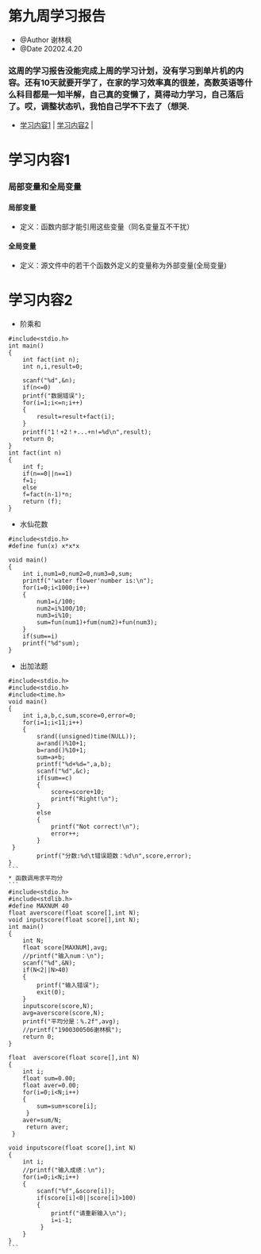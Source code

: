 # 第九周学习报告 
* @Author 谢林枫
* @Date 20202.4.20
### 这周的学习报告没能完成上周的学习计划，没有学习到单片机的内容。还有10天就要开学了，在家的学习效率真的很差，高数英语等什么科目都是一知半解，自己真的变懒了，莫得动力学习，自己落后了。哎，调整状态叭，我怕自己学不下去了（想哭.
* [学习内容1](#1) | [学习内容2](#2) | 

# <a id='1'>学习内容1</a>
### 局部变量和全局变量
#### 局部变量
* 定义：函数内部才能引用这些变量（同名变量互不干扰）
#### 全局变量
* 定义：源文件中的若干个函数外定义的变量称为外部变量(全局变量)

# <a id='2'>学习内容2</a>
* 阶乘和
```
#include<stdio.h>
int main()
{
	int fact(int n);
	int n,i,result=0;
	
	scanf("%d",&n);
	if(n<=0)
	printf("数据错误");
	for(i=1;i<=n;i++)
	{
		result=result+fact(i);
	}
	printf("1！+2！+...+n!=%d\n",result);
	return 0;
}
int fact(int n)
{
	int f;
	if(n==0||n==1)
	f=1;
	else
	f=fact(n-1)*n;
	return (f);
}
```
* 水仙花数
```
#include<stdio.h>
#define fun(x) x*x*x

void main()
{
	int i,num1=0,num2=0,num3=0,sum;
	printf("'water flower'number is:\n");
	for(i=0;i<1000;i++)
	{
		num1=i/100;
		num2=i%100/10;
		num3=i%10;
		sum=fun(num1)+fum(num2)+fun(num3);
	}
	if(sum==i)
    printf("%d"sum);	
}
```
* 出加法题
````
#include<stdio.h>
#include<stdio.h>
#include<time.h>
void main()
{
	int i,a,b,c,sum,score=0,error=0;
	for(i=1;i<11;i++)
	{
		srand((unsigned)time(NULL));
	    a=rand()%10+1;
	    b=rand()%10+1;
	    sum=a+b;
	    printf("%d+%d=",a,b);
		scanf("%d",&c);
		if(sum==c)
		{
			score=score+10;
			printf("Right!\n");
		}
		else
		{
			printf("Not correct!\n");
			error++;
		}  
 } 
        printf("分数:%d\t错误题数：%d\n",score,error);
}
```
* 函数调用求平均分
```
#include<stdio.h>
#include<stdlib.h> 
#define MAXNUM 40
float averscore(float score[],int N);
void inputscore(float score[],int N);
int main()
{
	int N;
	float score[MAXNUM],avg;
	//printf("输入num：\n");
	scanf("%d",&N);
	if(N<2||N>40)
	{
		printf("输入错误");
		exit(0);
	}
	inputscore(score,N);
	avg=averscore(score,N);
	printf("平均分是：%.2f",avg);
	//printf("1900300506谢林枫"); 
	return 0; 
}

float  averscore(float score[],int N)
{
	int i;
	float sum=0.00;
	float aver=0.00;
	for(i=0;i<N;i++)
	{
		sum=sum+score[i];
	 } 
	aver=sum/N;
	 return aver;
 } 

void inputscore(float score[],int N)
{
	int i;
	//printf("输入成绩：\n");
	for(i=0;i<N;i++)
	{
		scanf("%f",&score[i]);
		if(score[i]<0||score[i]>100)
		{
			printf("请重新输入\n");
			i=i-1;
		 } 
	}
}
```
